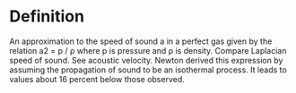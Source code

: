 # Definition

An approximation to the speed of sound a in a perfect gas given by the
relation a2 = p / ρ where p is pressure and ρ is density. Compare
Laplacian speed of sound. See acoustic velocity. Newton derived this
expression by assuming the propagation of sound to be an isothermal
process. It leads to values about 16 percent below those observed.
